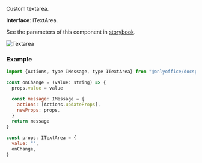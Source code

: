 Custom textarea.

**Interface**: ITextArea.

See the parameters of this component in [storybook](https://storybook.onlyoffice.io/?path=/docs/components-textarea--docs).

![Textarea](/assets/images/docspace/textarea.png)


### Example

``` javascript
import {Actions, type IMessage, type ITextArea} from "@onlyoffice/docspace-plugin-sdk"

const onChange = (value: string) => {
  props.value = value

  const message: IMessage = {
    actions: [Actions.updateProps],
    newProps: props,
  }
  return message
}

const props: ITextArea = {
  value: "",
  onChange,
}
```
